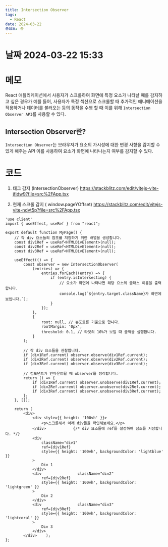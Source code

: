 ```yaml
---
title: Intersection Observer
tags:
  - React
date: 2024-03-22
중요도: 중
---
```

# 날짜  2024-03-22 15:33

# 메모

React 애플리케이션에서 사용자가 스크롤하여 화면에 특정 요소가 나타날 때를 감지하고 싶은 경우가 예를 들어, 사용자가 특정 섹션으로 스크롤할 때 추가적인 애니메이션을 적용하거나 데이터를 불러오는 등의 동작을 수행 할 때 이를 위해 `Intersection Observer API`를 사용할 수 있다.

## Intersection Observer란?
`Intersection Observer`는 브라우저가 요소의 가시성에 대한 변경 사항을 감지할 수 있게 해주는 API 이를 사용하여 요소가 화면에 나타나는지 여부를 감지할 수 있다.
# 코드
1. 태그 감지 (IntersectionObserver)
https://stackblitz.com/edit/vitejs-vite-jfidw9?file=src%2FApp.tsx

2. 현재 스크롤 감지 ( window.pageYOffset)
https://stackblitz.com/edit/vitejs-vite-ndvt5p?file=src%2FApp.tsx
```tsx
'use client'  
import { useEffect, useRef } from "react";  
  
export default function MyPage() {  
    // 각 div 요소들의 참조를 저장하기 위한 배열을 생성합니다.  
    const div1Ref = useRef<HTMLDivElement>(null);  
    const div2Ref = useRef<HTMLDivElement>(null);  
    const div3Ref = useRef<HTMLDivElement>(null);  
  
    useEffect(() => {  
        const observer = new IntersectionObserver(  
            (entries) => {  
                entries.forEach((entry) => {  
                    if (entry.isIntersecting) {  
                        // 요소가 화면에 나타나면 해당 요소의 클래스 이름을 출력합니다.  
                        console.log(`${entry.target.className}가 화면에 보입니다.`);  
                    }  
                });  
            },  
            {  
                root: null, // 뷰포트를 기준으로 합니다.  
                rootMargin: '0px',  
                threshold: 0.1, // 타겟의 10%가 보일 때 콜백을 실행합니다.  
            }  
        );  
  
        // 각 div 요소들을 관찰합니다.  
        if (div1Ref.current) observer.observe(div1Ref.current);  
        if (div2Ref.current) observer.observe(div2Ref.current);  
        if (div3Ref.current) observer.observe(div3Ref.current);  
  
        // 컴포넌트가 언마운트될 때 observer를 정리합니다.  
        return () => {  
            if (div1Ref.current) observer.unobserve(div1Ref.current);  
            if (div2Ref.current) observer.unobserve(div2Ref.current);  
            if (div3Ref.current) observer.unobserve(div3Ref.current);  
        };  
    }, []);  
  
    return (  
        <div>  
            <div style={{ height: '100vh' }}>  
                <p>스크롤해서 아래 div들을 확인해보세요.</p>  
            </div>            {/* div 요소들에 ref를 설정하여 참조를 저장합니다. */}  
            <div  
                className="div1"  
                ref={div1Ref}  
                style={{ height: '100vh', backgroundColor: 'lightblue' }}  
            >  
                Div 1  
            </div>  
            <div                className="div2"  
                ref={div2Ref}  
                style={{ height: '100vh', backgroundColor: 'lightgreen' }}  
            >  
                Div 2  
            </div>  
            <div                className="div3"  
                ref={div3Ref}  
                style={{ height: '100vh', backgroundColor: 'lightcoral' }}  
            >  
                Div 3  
            </div>  
        </div>    );  
};
```